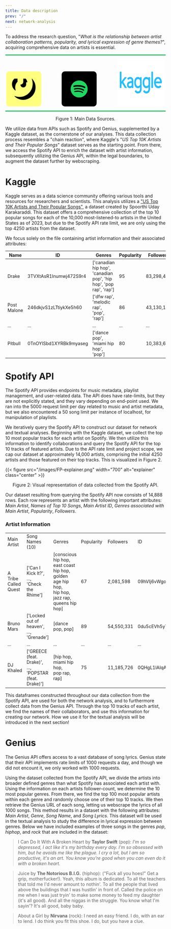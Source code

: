 ```yaml
---
title: Data description
prev: "/"
next: network-analysis
---
```


To address the research question, "*What is the relationship between artist collaboration patterns, popularity, and lyrical expression of genre themes?*", acquiring comprehensive data on artists is essential.

<div style="text-align: center;">
    <div style="border-top: 3px solid #22c55e; margin-bottom: 10px;"></div>
    <a href="https://docs.genius.com" style="margin-right: 60px; display: inline-block;"><img src="/images/genius-logo.webp" alt="Genius Lyrics" width="110" height="110" style="border-radius: 10px;"></a>
    <a href="https://developer.spotify.com/documentation/web-api" style="margin-right: 60px; display: inline-block;"><img src="/images/spotify-logo.png" alt="Spotify" width="110" height="110" style="border-radius: 10px;"></a>
    <a href="https://www.kaggle.com/datasets/spoorthiuk/us-top-10k-artists-and-their-popular-songs" style="display: inline-block;"><img src="/images/kaggle-logo.webp" alt="Kaggle" width="150" height="150"></a>
    <div style="border-bottom: 3px solid #22c55e; margin-top: 10px;"></div>
</div>
<p style="text-align: center;">Figure 1: Main Data Sources.</p>

We utilize data from APIs such as Spotify and Genius, supplemented by a Kaggle dataset, as the cornerstone of our analyses. This data collection process resembles a "chain reaction", where Kaggle's "*US Top 10K Artists and Their Popular Songs*" dataset serves as the starting point. From there, we access the Spotify API to enrich the dataset with artist information, subsequently utilizing the Genius API, within the legal boundaries, to augment the dataset further by webscraping.

# Kaggle 
Kaggle serves as a data science community offering various tools and resources for researchers and scientists. This analysis utilizes a ["US Top 10K Artists and Their Popular Songs"](https://www.kaggle.com/datasets/spoorthiuk/us-top-10k-artists-and-their-popular-songs), a dataset created by Spoorthi Uday Karakaraddi. This dataset offers a comprehensive collection of the top 10 popular songs for each of the 10,000 most-listened-to artists in the United States as of 2023, but due to the Spotify API rate limit, we are only using the top 4250 artists from the dataset.

We focus solely on the file containing artist information and their associated attributes:

| Name          | ID                    | Genres                                            | Popularity | Followers |
|---------------|-----------------------|---------------------------------------------------|------------|-----------|
| Drake         | 3TVXtAsR1Inumwj472S9r4 | ['canadian hip hop', 'canadian pop', 'hip hop', 'pop rap', 'rap'] | 95         | 83,298,497|
| Post Malone   | 246dkjvS1zLTtiykXe5h60 | ['dfw rap', 'melodic rap', 'pop', 'rap']          | 86         | 43,130,108|
| ...           | ...                   | ...                                               | ...        | ...       |
| Pitbull       | 0TnOYISbd1XYRBk9myaseg | ['dance pop', 'miami hip hop', 'pop']             | 80         | 10,383,655|


# Spotify API
The Spotify API provides endpoints for music metadata, playlist management, and user-related data. The API does have rate-limits, but they are not explicitly stated, and they vary depending on end-point used. We ran into the 5000 request limit per day related to music and artist metadata, but we also encountered a 50 song limit per instance of localhost, for manipulation of playlists.

We iteratively query the Spotify API to construct our dataset for network and textual analyses. Beginning with the Kaggle dataset, we collect the top 10 most popular tracks for each artist on Spotify. We then utilize this information to identify collaborations and query the Spotify API for the top 10 tracks of featured artists. Due to the API rate limit and project scope, we cap our dataset at approximately 14,000 artists, comprising the initial 4250 artists and those featured on their top tracks. This is visualized in Figure 2.

{{< figure src="/images/FP-explainer.png" width="700" alt="explainer" class="center" >}}
<p style="text-align: center;">Figure 2: Visual representation of data collected from the Spotify API.</p>

Our dataset resulting from querying the Spotify API now consists of 14,888 rows. Each row represents an artist with the following important attributes: *Main Artist*, *Names of Top 10 Songs*, *Main Artist ID*, *Genres associated with Main Artist*, *Popularity*, *Followers*. 

### Artist Information

<table>
  <tr>
    <td style="padding-right: 10px;">Main Artist</td>
    <td style="padding-right: 10px;">Song Names (10)</td>
    <td style="padding-right: 10px;">Genres</td>
    <td style="padding-right: 10px;">Popularity</td>
    <td style="padding-right: 10px;">Followers</td>
    <td>ID</td>
  </tr>
  <tr>
    <td>A Tribe Called Quest</td>
    <td>['Can I Kick It?', <br>..., <br>'Check the Rhime']</td>
    <td>[conscious hip hop,<br>east coast hip hop,<br>golden age hip hop,<br>hip hop,<br>jazz rap,<br>queens hip hop]</td>
    <td>67</td>
    <td>2,081,598</td>
    <td>09hVIj6vWgoCDtT03h8ZCa</td>
  </tr>
  <tr>
    <td>Bruno Mars</td>
    <td>['Locked out of heaven', <br>..., <br>'Grenade']</td>
    <td>[dance pop, pop]</td>
    <td>89</td>
    <td>54,550,331</td>
    <td>0du5cEVh5yTK9QJze8zA0C</td>
  </tr>
  <tr>
    <td>...</td>
    <td>...</td>
    <td>...</td>
    <td>...</td>
    <td>...</td>
    <td>...</td>
  </tr>
  <tr>
    <td>DJ Khaled</td>
    <td>['GREECE (feat. Drake)', <br>..., <br>'POPSTAR (feat. Drake)']</td>
    <td>[hip hop, <br>miami hip hop, <br>pop rap, rap]</td>
    <td>75</td>
    <td>11,185,726</td>
    <td>0QHgL1lAIqAw0HtD7YldmP</td>
  </tr>
</table>


This dataframes constructed throughout our data collection from the Spotify API, are used for both the network analysis, and to furthermore collect data from the Genius API. Through the top 10 tracks of each artist, we find the names of their collaborators, and use this information for creating our network. How we use it for the textual analysis will be introduced in the next section! 

# Genius 
The Genius API offers access to a vast database of song lyrics. Genius state that their API implements rate limits of 1000 requests a day, and though we did not encount it, we only worked with 1000 requests.

Using the dataset collected from the Spotify API, we divide the artists into broader defined genres than what Spotify has associated each artist with. Using the information on each artists follower-count, we determine the 10 most popular genres. From there, we find the top 100 most popular artists within each genre and randomly choose one of their top 10 tracks. We then retrieve the Genius URL of each song, letting us webscrape the lyrics of all 1000 songs. This method results in a dataset with the following attributes: *Main Artist*, *Genre*, *Song Name*, and *Song Lyrics*. This dataset will be used in the textual analysis to study the difference in lyrical expression between genres. Below we have included examples of three songs in the genres *pop*, *hiphop*, and *rock* that are included in the dataset: 

> I Can Do It With A Broken Heart by **Taylor Swift** (pop): *I'm so depressed, I act like it's my birthday every day. I'm so obsessed with him, but he avoids me like the plague. I cry a lot, but I am so productive, it's an art. You know you're good when you can even do it with a broken heart.*

> Juice by **The Notorious B.I.G.** (hiphop): ("Fuck all you hoes!" Get a grip, motherfucker!). Yeah, this album is dedicated. To all the teachers that told me I'd never amount to nothin'. To all the people that lived above the buildings that I was hustlin' in front of. Called the police on me when I was just tryin' to make some money to feed my daughter (it's all good). And all the niggas in the struggle. You know what I'm sayin'? It's all good, baby baby. 

> About a Girl by **Nirvana** (rock): I need an easy friend. I do, with an ear to lend. I do think you fit this shoe. I do, but you have a clue.
